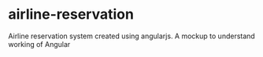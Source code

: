# airline-reservation
Airline reservation system created using angularjs. A mockup to understand working of Angular
